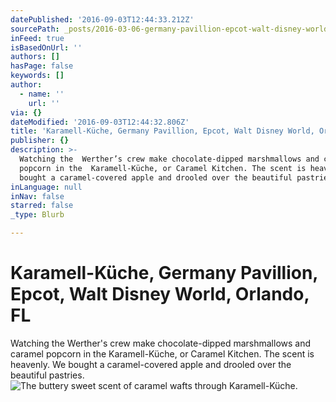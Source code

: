 ```yaml
---
datePublished: '2016-09-03T12:44:33.212Z'
sourcePath: _posts/2016-03-06-germany-pavillion-epcot-walt-disney-world-orlando-fl.md
inFeed: true
isBasedOnUrl: ''
authors: []
hasPage: false
keywords: []
author:
  - name: ''
    url: ''
via: {}
dateModified: '2016-09-03T12:44:32.806Z'
title: 'Karamell-Küche, Germany Pavillion, Epcot, Walt Disney World, Orlando, FL'
publisher: {}
description: >-
  Watching the  Werther’s crew make chocolate-dipped marshmallows and caramel
  popcorn in the  Karamell-Küche, or Caramel Kitchen. The scent is heavenly.  We
  bought a caramel-covered apple and drooled over the beautiful pastries.
inLanguage: null
inNav: false
starred: false
_type: Blurb

---
```

# Karamell-Küche, Germany Pavillion, Epcot, Walt Disney World, Orlando, FL

Watching the Werther's crew make chocolate-dipped marshmallows and caramel popcorn in the Karamell-Küche, or Caramel Kitchen. The scent is heavenly. We bought a caramel-covered apple and drooled over the beautiful pastries.
![The buttery sweet scent of caramel wafts through Karamell-Küche.](https://s3-us-west-2.amazonaws.com/the-grid-img/p/c31817903996992d4b30c5c7a2357136d59cf52b.jpg)